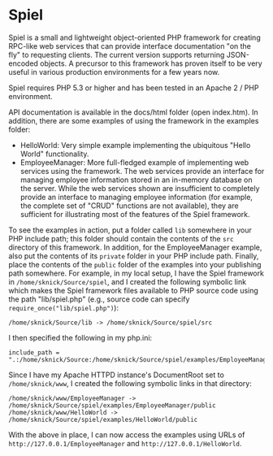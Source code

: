Spiel
=====

Spiel is a small and lightweight object-oriented PHP framework for creating
RPC-like web services that can provide interface documentation "on the fly" to
requesting clients. The current version supports returning JSON-encoded objects.
A precursor to this framework has proven itself to be very useful in various
production environments for a few years now.

Spiel requires PHP 5.3 or higher and has been tested in an Apache 2 / PHP
environment.

API documentation is available in the docs/html folder (open index.htm). In
addition, there are some examples of using the framework in the examples folder:

- HelloWorld: Very simple example implementing the ubiquitous "Hello World"
  functionality.
- EmployeeManager: More full-fledged example of implementing web services using
  the framework. The web services provide an interface for managing employee
  information stored in an in-memory database on the server. While the web
  services shown are insufficient to completely provide an interface to managing
  employee information (for example, the complete set of "CRUD" functions are
  not available), they are sufficient for illustrating most of the features of
  the Spiel framework.

To see the examples in action, put a folder called `lib` somewhere in your PHP
include path; this folder should contain the contents of the `src` directory of
this framework. In addition, for the EmployeeManager example, also put the
contents of its `private` folder in your PHP include path. Finally, place the
contents of the `public` folder of the examples into your publishing path
somewhere. For example, in my local setup, I have the Spiel framework in
`/home/sknick/Source/spiel`, and I created the following symbolic link which
makes the Spiel framework files available to PHP source code using the path
"lib/spiel.php" (e.g., source code can specify `require_once("lib/spiel.php")`):

```
/home/sknick/Source/lib -> /home/sknick/Source/spiel/src
```

I then specified the following in my php.ini:

```
include_path = ".:/home/sknick/Source:/home/sknick/Source/spiel/examples/EmployeeManager/private"
```

Since I have my Apache HTTPD instance's DocumentRoot set to `/home/sknick/www`,
I created the following symbolic links in that directory:

```
/home/sknick/www/EmployeeManager -> /home/sknick/Source/spiel/examples/EmployeeManager/public
/home/sknick/www/HelloWorld -> /home/sknick/Source/spiel/examples/HelloWorld/public
```

With the above in place, I can now access the examples using URLs of
`http://127.0.0.1/EmployeeManager` and `http://127.0.0.1/HelloWorld`.
